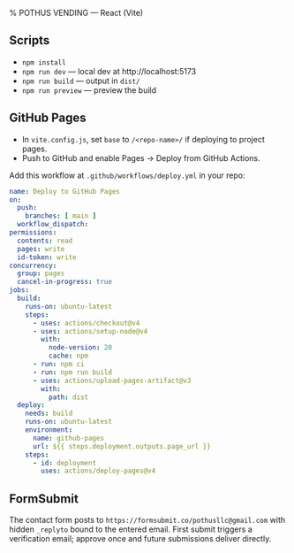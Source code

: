 % POTHUS VENDING — React (Vite)

## Scripts
- `npm install`
- `npm run dev` — local dev at http://localhost:5173
- `npm run build` — output in `dist/`
- `npm run preview` — preview the build

## GitHub Pages
- In `vite.config.js`, set `base` to `/<repo-name>/` if deploying to project pages.
- Push to GitHub and enable Pages → Deploy from GitHub Actions.

Add this workflow at `.github/workflows/deploy.yml` in your repo:

```yaml
name: Deploy to GitHub Pages
on:
  push:
    branches: [ main ]
  workflow_dispatch:
permissions:
  contents: read
  pages: write
  id-token: write
concurrency:
  group: pages
  cancel-in-progress: true
jobs:
  build:
    runs-on: ubuntu-latest
    steps:
      - uses: actions/checkout@v4
      - uses: actions/setup-node@v4
        with:
          node-version: 20
          cache: npm
      - run: npm ci
      - run: npm run build
      - uses: actions/upload-pages-artifact@v3
        with:
          path: dist
  deploy:
    needs: build
    runs-on: ubuntu-latest
    environment:
      name: github-pages
      url: ${{ steps.deployment.outputs.page_url }}
    steps:
      - id: deployment
        uses: actions/deploy-pages@v4
```

## FormSubmit
The contact form posts to `https://formsubmit.co/pothusllc@gmail.com` with hidden `_replyto` bound to the entered email.
First submit triggers a verification email; approve once and future submissions deliver directly.

